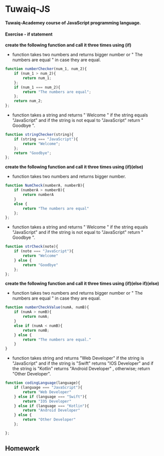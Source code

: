 # Tuwaiq-JS
**Tuwaiq-Academey course of JavaScript programming language.**

#### Exercise - if statement 
**create the following function and call it three times using (if)**
- function takes two numbers and returns bigger number or " The numbers are equal " in case they are equal.
```javascript
function numberChecker(num_1, num_2){
    if (num_1 > num_2){
        return num_1;
    };
    if (num_1 === num_2){
        return "The numbers are equal";
    };
    return num_2;
};
```
- function takes a string and returns " Welcome " if the string equals "JavaScript" and if the string is not equal to "JavaScript" return " Goodbye ".
```javascript
function stringChecker(string){
    if (string === "JavaScript"){
        return "Welcome";
    };
    return "Goodbye";
};
```


**create the following function and call it three times using (if)(else)**
- function takes two numbers and returns bigger number.
```javascript
function NumCheck(numberA, numberB){
    if (numberA > numberB){
        return numberA
    }
    else {
        return "The numbers are equal"
    }; 
};

```
- function takes a string and returns " Welcome " if the string equals "JavaScript" and if the string is not equal to "JavaScript" return " Goodbye ".
```javascript
function strCheck(note){
    if (note === "JavaScript"){
        return "Welcome"
    } else {
        return "Goodbye"
    };
};
```
**create the following function and call it three times using (if)(else if)(else)**
- function takes two numbers and returns bigger number or " The numbers are equal " in case they are equal.
```javascript
function numberCheckValue(numA, numB){
    if (numA > numB){
        return numA;
    }
    else if (numA < numB){
        return numB;
    } else {
        return "The numbers are equal."
    }
}
```
- function takes string and returns "Web Developer" if the string is "JavaScript" and if the string is "Swift" returns "IOS Developer" and if the string is "Kotlin" returns "Android Developer" , otherwise; return "Other Developer".
```javascript
function codingLanguage(language){
    if (language === "JavaScript"){
        return "Web Developer"
    } else if (language === "Swift"){
        return "IOS Developer"
    } else if (language === "Kotlin"){
        return "Android Developer"
    } else {
        return "Other Developer"
    };

};
```

## Homework

